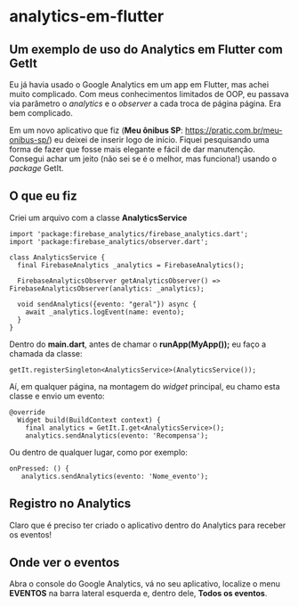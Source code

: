 # analytics-em-flutter
## Um exemplo de uso do Analytics em Flutter com GetIt


Eu já havia usado o Google Analytics em um app em Flutter, mas achei muito complicado. Com meus conhecimentos limitados de OOP, eu passava via parâmetro o *analytics* e o *observer* a cada troca de página página. Era bem complicado. 

Em um novo aplicativo que fiz (**Meu ônibus SP**: https://pratic.com.br/meu-onibus-sp/) eu deixei de inserir logo de início. Fiquei pesquisando uma forma de fazer que fosse mais elegante e fácil de dar manutenção. Consegui achar um jeito (não sei se é o melhor, mas funciona!) usando o *package* GetIt. 

## O que eu fiz

Criei um arquivo com a classe **AnalyticsService**

```
import 'package:firebase_analytics/firebase_analytics.dart';
import 'package:firebase_analytics/observer.dart';

class AnalyticsService {
  final FirebaseAnalytics _analytics = FirebaseAnalytics();

  FirebaseAnalyticsObserver getAnalyticsObserver() => FirebaseAnalyticsObserver(analytics: _analytics);

  void sendAnalytics({evento: "geral"}) async {
    await _analytics.logEvent(name: evento);
  }
}
```

Dentro do **main.dart**, antes de chamar o **runApp(MyApp());** eu faço a chamada da classe:

```
getIt.registerSingleton<AnalyticsService>(AnalyticsService());
```
  
Aí, em qualquer página, na montagem do *widget* principal, eu chamo esta classe e envio um evento:

```
@override
  Widget build(BuildContext context) {
    final analytics = GetIt.I.get<AnalyticsService>();
    analytics.sendAnalytics(evento: 'Recompensa');
```  

Ou dentro de qualquer lugar, como por exemplo:

```
onPressed: () {
   analytics.sendAnalytics(evento: 'Nome_evento');
```                              

## Registro no Analytics

Claro que é preciso ter criado o aplicativo dentro do Analytics para receber os eventos!

## Onde ver o eventos

Abra o console do Google Analytics, vá no seu aplicativo, localize o menu **EVENTOS** na barra lateral esquerda e, dentro dele, **Todos os eventos**.

